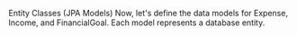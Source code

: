 Entity Classes (JPA Models)
Now, let's define the data models for Expense, Income, and FinancialGoal. Each model represents a database entity.

